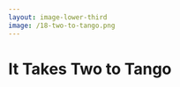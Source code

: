 ```yaml
---
layout: image-lower-third
image: /18-two-to-tango.png
---
```


# It Takes Two to Tango

<!--

**Speaker Notes:**
Main message: Effective AI collaboration requires clear human thinking - if you can't think clearly, your AI can't either

- Two to tango
- Human clarity
- Clear guidance

*Transition: This brings us to the practical implementation.*

...

Here's the breakthrough insight from building context engineering tools: It takes two to tango. We've been obsessing over AI capabilities - better models, smarter agents, more sophisticated prompting techniques. But we've missed the fundamental truth: *Only* if your context holds all the necessary information your agent needs at this moment, modern model inference is possible – at an incredible quality. The real question isn't "How do we make AI smarter?" It's "Are you able to provide clear guidance?" Because if you can't think clearly, your AI can't either. Context engineering starts with us getting our minds clear first.

-->
